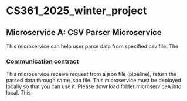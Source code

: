 # CS361_2025_winter_project

## Microservice A: CSV Parser Microservice
This microservice can help user parse data from specified csv file. The

### Communication contract
This microservice receive request from a json file (pipeline), return the parsed data through same json file.
This microservice must be deployed locally so that you can use it. Please download folder microserviceA into local.
This
